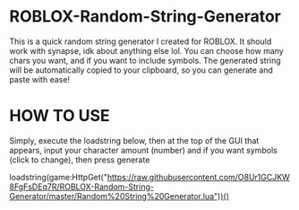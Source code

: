 # ROBLOX-Random-String-Generator
This is a quick random string generator I created for ROBLOX. It should work with synapse, idk about anything else lol. You can choose how many chars you want, and if you want to include symbols. The generated string will be automatically copied to your clipboard, so you can generate and paste with ease!

# HOW TO USE

Simply, execute the loadstring below, then at the top of the GUI that appears, input your character amount (number) and if you want symbols (click to change), then press generate

loadstring(game:HttpGet("https://raw.githubusercontent.com/O8Ur1GCJKW8FgFsDEq7R/ROBLOX-Random-String-Generator/master/Random%20String%20Generator.lua"))()
